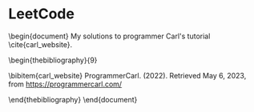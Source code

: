 # LeetCode

\begin{document}
My solutions to programmer Carl's tutorial \cite{carl_website}.

\begin{thebibliography}{9}

\bibitem{carl_website}
ProgrammerCarl. (2022). Retrieved May 6, 2023, from https://programmercarl.com/

\end{thebibliography}
\end{document}
